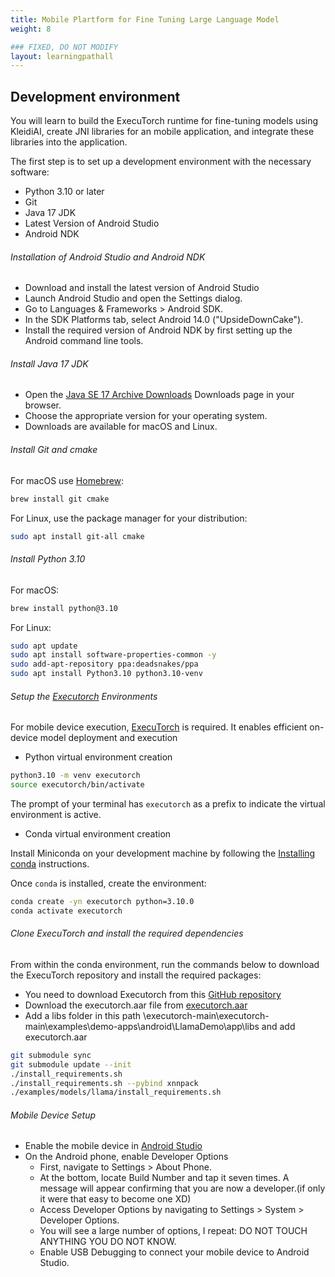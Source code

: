 ```yaml
---
title: Mobile Plartform for Fine Tuning Large Language Model 
weight: 8 

### FIXED, DO NOT MODIFY
layout: learningpathall
---
```


##  Development environment
You will learn to build the ExecuTorch runtime for fine-tuning models using KleidiAI, create JNI libraries for an mobile application, and integrate these libraries into the application.

The first step is to set up a development environment with the necessary software:
- Python 3.10 or later
- Git
- Java 17 JDK
- Latest Version of Android Studio
- Android NDK

###### Installation of Android Studio and Android NDK
- Download and install the latest version of Android Studio
- Launch Android Studio and open the Settings dialog.
- Go to Languages & Frameworks > Android SDK.
- In the SDK Platforms tab, select Android 14.0 ("UpsideDownCake").
- Install the required version of Android NDK by first setting up the Android command line tools.

###### Install Java 17 JDK  
- Open the [Java SE 17 Archive Downloads](https://www.oracle.com/java/technologies/javase/jdk17-archive-downloads.html) Downloads page in your browser.  
- Choose the appropriate version for your operating system.  
- Downloads are available for macOS and Linux.

###### Install Git and cmake

For macOS use [Homebrew](https://brew.sh/):

``` bash
brew install git cmake
```

For Linux, use the package manager for your distribution:

``` bash
sudo apt install git-all cmake
```

###### Install Python 3.10

For macOS:

``` bash
brew install python@3.10
```

For Linux:

``` bash
sudo apt update
sudo apt install software-properties-common -y
sudo add-apt-repository ppa:deadsnakes/ppa
sudo apt install Python3.10 python3.10-venv
```


###### Setup the [Executorch](https://pytorch.org/executorch/stable/intro-overview.html) Environments  
For mobile device execution, [ExecuTorch](https://pytorch.org/executorch/stable/intro-overview.html) is required. It enables efficient on-device model deployment and execution

- Python virtual environment creation 

```bash
python3.10 -m venv executorch
source executorch/bin/activate
```

The prompt of your terminal has `executorch` as a prefix to indicate the virtual environment is active.

- Conda virtual environment creation 

Install Miniconda on your development machine by following the [Installing conda](https://conda.io/projects/conda/en/latest/user-guide/install/index.html) instructions.

Once `conda` is installed, create the environment:

```bash
conda create -yn executorch python=3.10.0
conda activate executorch
```

###### Clone ExecuTorch and install the required dependencies

From within the conda environment, run the commands below to download the ExecuTorch repository and install the required packages:

- You need to download Executorch from this [GitHub repository](https://github.com/pytorch/executorch/tree/main)
- Download the executorch.aar file from [executorch.aar](https://ossci-android.s3.us-west-1.amazonaws.com/executorch/release/executorch-241002/executorch.aar )
- Add a libs folder in this path \executorch-main\executorch-main\examples\demo-apps\android\LlamaDemo\app\libs and add executorch.aar

``` bash
git submodule sync
git submodule update --init
./install_requirements.sh
./install_requirements.sh --pybind xnnpack
./examples/models/llama/install_requirements.sh
```

###### Mobile Device Setup
- Enable the mobile device in [Android Studio](https://support.google.com/android/community-guide/273205728/how-to-enable-developer-options-on-android-pixels-6-secret-android-tips?hl=en)
- On the Android phone, enable Developer Options
    - First, navigate to Settings > About Phone.
    - At the bottom, locate Build Number and tap it seven times. A message will appear confirming that you are now a developer.(if only it were that easy to become one XD)
    - Access Developer Options by navigating to Settings > System > Developer Options.
    - You will see a large number of options, I repeat: DO NOT TOUCH ANYTHING YOU DO NOT KNOW.
    - Enable USB Debugging to connect your mobile device to Android Studio.
